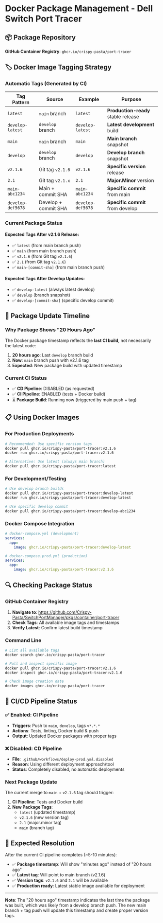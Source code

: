 # Docker Package Management - Dell Switch Port Tracer

## 📦 **Package Repository**

**GitHub Container Registry**: `ghcr.io/crispy-pasta/port-tracer`

## 🏷️ **Docker Image Tagging Strategy**

### **Automatic Tags** (Generated by CI)

| Tag Pattern | Source | Example | Purpose |
|------------|---------|---------|---------|
| `latest` | `main` branch | `latest` | **Production-ready** stable release |
| `develop-latest` | `develop` branch | `develop-latest` | **Latest development** build |
| `main` | `main` branch | `main` | **Main branch** snapshot |
| `develop` | `develop` branch | `develop` | **Develop branch** snapshot |
| `v2.1.6` | Git tag `v2.1.6` | `v2.1.6` | **Specific version** release |
| `2.1` | Git tag `v2.1.x` | `2.1` | **Major.Minor** version |
| `main-abc1234` | Main + commit SHA | `main-abc1234` | **Specific commit** from main |
| `develop-def5678` | Develop + commit SHA | `develop-def5678` | **Specific commit** from develop |

### **Current Package Status**

#### **Expected Tags After v2.1.6 Release:**
- ✅ `latest` (from main branch push)
- ✅ `main` (from main branch push) 
- ✅ `v2.1.6` (from Git tag `v2.1.6`)
- ✅ `2.1` (from Git tag `v2.1.6`)
- ✅ `main-[commit-sha]` (from main branch push)

#### **Expected Tags After Develop Updates:**
- ✅ `develop-latest` (always latest develop)
- ✅ `develop` (branch snapshot)
- ✅ `develop-[commit-sha]` (specific develop commit)

## 🔄 **Package Update Timeline**

### **Why Package Shows "20 Hours Ago"**
The Docker package timestamp reflects the **last CI build**, not necessarily the latest code:

1. **20 hours ago**: Last `develop` branch build
2. **Now**: `main` branch push with v2.1.6 tag
3. **Expected**: New package build with updated timestamp

### **Current CI Status**
- ✅ **CD Pipeline**: DISABLED (as requested)
- ✅ **CI Pipeline**: ENABLED (tests + Docker build)
- ⏳ **Package Build**: Running now (triggered by main push + tag)

## 📋 **Using Docker Images**

### **For Production Deployments**
```bash
# Recommended: Use specific version tags
docker pull ghcr.io/crispy-pasta/port-tracer:v2.1.6
docker run ghcr.io/crispy-pasta/port-tracer:v2.1.6

# Alternative: Use latest (always main branch)
docker pull ghcr.io/crispy-pasta/port-tracer:latest
```

### **For Development/Testing**
```bash
# Use develop branch builds
docker pull ghcr.io/crispy-pasta/port-tracer:develop-latest
docker run ghcr.io/crispy-pasta/port-tracer:develop-latest

# Use specific develop commit
docker pull ghcr.io/crispy-pasta/port-tracer:develop-abc1234
```

### **Docker Compose Integration**
```yaml
# docker-compose.yml (development)
services:
  app:
    image: ghcr.io/crispy-pasta/port-tracer:develop-latest

# docker-compose.prod.yml (production)  
services:
  app:
    image: ghcr.io/crispy-pasta/port-tracer:v2.1.6
```

## 🔍 **Checking Package Status**

### **GitHub Container Registry**
1. **Navigate to**: https://github.com/Crispy-Pasta/SwitchPortManager/pkgs/container/port-tracer
2. **Check Tags**: All available image tags and timestamps
3. **Verify Latest**: Confirm latest build timestamp

### **Command Line**
```bash
# List all available tags
docker search ghcr.io/crispy-pasta/port-tracer

# Pull and inspect specific image
docker pull ghcr.io/crispy-pasta/port-tracer:v2.1.6
docker inspect ghcr.io/crispy-pasta/port-tracer:v2.1.6

# Check image creation date
docker images ghcr.io/crispy-pasta/port-tracer
```

## 🚀 **CI/CD Pipeline Status**

### **✅ Enabled: CI Pipeline**
- **Triggers**: Push to `main`, `develop`, tags `v*.*.*`
- **Actions**: Tests, linting, Docker build & push
- **Output**: Updated Docker packages with proper tags

### **❌ Disabled: CD Pipeline**  
- **File**: `.github/workflows/deploy-prod.yml.disabled`
- **Reason**: Using different deployment approach/tool
- **Status**: Completely disabled, no automatic deployments

### **Next Package Update**
The current merge to `main` + `v2.1.6` tag should trigger:
1. **CI Pipeline**: Tests and Docker build
2. **New Package Tags**: 
   - `latest` (updated timestamp)
   - `v2.1.6` (new version tag)
   - `2.1` (major.minor tag)
   - `main` (branch tag)

## 🎯 **Expected Resolution**

After the current CI pipeline completes (~5-10 minutes):
- ✅ **Package timestamp**: Will show "minutes ago" instead of "20 hours ago"
- ✅ **Latest tag**: Will point to main branch (v2.1.6)
- ✅ **Version tags**: `v2.1.6` and `2.1` will be available
- ✅ **Production ready**: Latest stable image available for deployment

---

**Note**: The "20 hours ago" timestamp indicates the last time the package was built, which was likely from a develop branch push. The new main branch + tag push will update this timestamp and create proper version tags.
